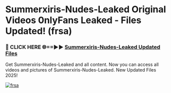 # Summerxiris-Nudes-Leaked Original Videos 0nlyFans Leaked - Files Updated! (frsa)

<h3>🔴 CLICK HERE 🌐==►► <a href="https://tinyurl.com/yc6ubb5a" rel="nofollow">Summerxiris-Nudes-Leaked Updated Files</a></h3>

Get Summerxiris-Nudes-Leaked and all content. Now you can access all videos and pictures of Summerxiris-Nudes-Leaked. New Updated Files 2025!

[![frsa](https://i.imgur.com/7eu0CRL.gif)](https://tinyurl.com/yc6ubb5a)
